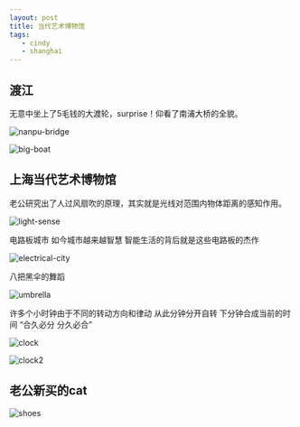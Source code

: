 ```yaml
---
layout: post
title: 当代艺术博物馆
tags:
   - cindy
   - shanghai
---
```


## 渡江

无意中坐上了5毛钱的大渡轮，surprise！仰看了南浦大桥的全貌。

![nanpu-bridge](http://cindyawu.qiniudn.com/nanpu-bridge.jpg)

![big-boat](http://cindyawu.qiniudn.com/big-boat.jpg)


## 上海当代艺术博物馆

老公研究出了人过风扇吹的原理，其实就是光线对范围内物体距离的感知作用。

![light-sense](http://cindyawu.qiniudn.com/light-sense.jpg)

电路板城市 如今城市越来越智慧 智能生活的背后就是这些电路板的杰作

  ![electrical-city](http://cindyawu.qiniudn.com/electrical-city.jpg)

八把黑伞的舞蹈

  ![umbrella](http://cindyawu.qiniudn.com/umbrella.jpg)

许多个小时钟由于不同的转动方向和律动 从此分钟分开自转 下分钟合成当前的时间 “合久必分 分久必合”

  ![clock](http://cindyawu.qiniudn.com/clock.jpg)
  
  ![clock2](http://cindyawu.qiniudn.com/clock2.jpg)
   
  
## 老公新买的cat

  ![shoes](http://cindyawu.qiniudn.com/shoes.jpg)
